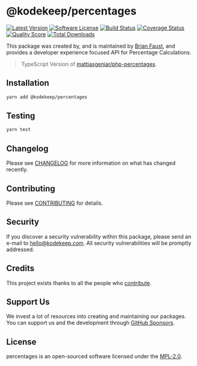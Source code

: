 # @kodekeep/percentages

[![Latest Version](https://badgen.net/npm/v/@kodekeep/percentages)](https://npmjs.com/package/@kodekeep/percentages)
[![Software License](https://badgen.net/npm/license/@kodekeep/percentages)](https://npmjs.com/package/@kodekeep/percentages)
[![Build Status](https://img.shields.io/github/workflow/status/kodekeep/percentages/run-tests?label=tests)](https://github.com/kodekeep/percentages/actions?query=workflow%3Arun-tests+branch%3Amaster)
[![Coverage Status](https://badgen.net/codeclimate/coverage/kodekeep/percentages)](https://codeclimate.com/github/kodekeep/percentages)
[![Quality Score](https://badgen.net/codeclimate/maintainability/kodekeep/percentages)](https://codeclimate.com/github/kodekeep/percentages)
[![Total Downloads](https://badgen.net/npm/dt/kodekeep/percentages)](https://npmjs.com/package/@kodekeep/percentages)

This package was created by, and is maintained by [Brian Faust](https://github.com/faustbrian), and provides a developer experience focused API for Percentage Calculations.

> TypeScript Version of [mattiasgeniar/php-percentages](https://github.com/mattiasgeniar/php-percentages).

## Installation

```bash
yarn add @kodekeep/percentages
```

## Testing

```bash
yarn test
```

## Changelog

Please see [CHANGELOG](CHANGELOG.md) for more information on what has changed recently.

## Contributing

Please see [CONTRIBUTING](CONTRIBUTING.md) for details.

## Security

If you discover a security vulnerability within this package, please send an e-mail to hello@kodekeep.com. All security vulnerabilities will be promptly addressed.

## Credits

This project exists thanks to all the people who [contribute](../../contributors).

## Support Us

We invest a lot of resources into creating and maintaining our packages. You can support us and the development through [GitHub Sponsors](https://github.com/sponsors/faustbrian).

## License

percentages is an open-sourced software licensed under the [MPL-2.0](LICENSE.md).
